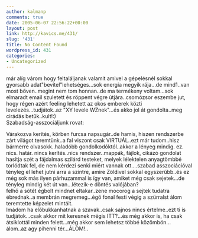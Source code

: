 ```yaml
---
author: kalmanp
comments: true
date: 2005-06-07 22:56:22+00:00
layout: post
link: http://kavics.me/431/
slug: '431'
title: No Content Found
wordpress_id: 431
categories:
- Uncategorized
---
```


már alíg várom hogy feltaláljanak valamit amivel a gépelésnél sokkal gyorsabb adat"bevitel"lehetséges...sok energia megyik rája...de mind1..van most bőven..megint nem tom honnan..de ma termékeny voltam...sok elmaradt email szuletett és röppent végre útjára..csomózsor eszembe jut, hogy régen azért feeling lehetett az okos emberek közti levelezés...tudjátok..az "XY levele WZnek"...és akko jol át gondolta..meg cirádás betűk..kult!:)  
Szabadság-asszociáljunk rovat:




Várakozva kerítés, körben furcsa napsugár..de hamis, hiszen rendszerbe zárt világot teremtünk..a fal viszont csak VIRTUÁL..ezt már tudom..hisz bármerre olvasokk..haladóbb gondolkodóktól..akkor a lényeg mindig. ez. nics. határ. nincs kerítés..nics rendszer..mappák, fájlok, cikázó gondolat hasítja szét a fájdalmas szilárd testeket, melyek lélektelen anyagtömbbé torlódtak fel, de nem kérdezi senki miért vannak ott....szabad asszociációval tényleg el lehet jutni arra a szintre, amire Zöldivel sokkal egyszerűbb..és ez még sok más ilyen párhuzammal is így van, amiket még csak sejetek...de tényleg mindig két út van...létezik-e döntés valójában?  
felhő a sötét égbolt mindnet eltakar..zene mocorog a sejtek tudatra ébrednak..a membrán megremeg...égő fonal festi végig a szürralst álom teremtette képzelet mintáit.  
Imádom ha előbukkanhatnak a szavak..csak sajnos nincs értelme..ezt ti is tudjátok...csak akkor mit keresnek mégis ITT?...és még akkor is, ha csak átsiklottál minden felett...még akkor sem lehetsz többé közömbön...  
álom..az agy pihenni tér...ÁLOM!..
